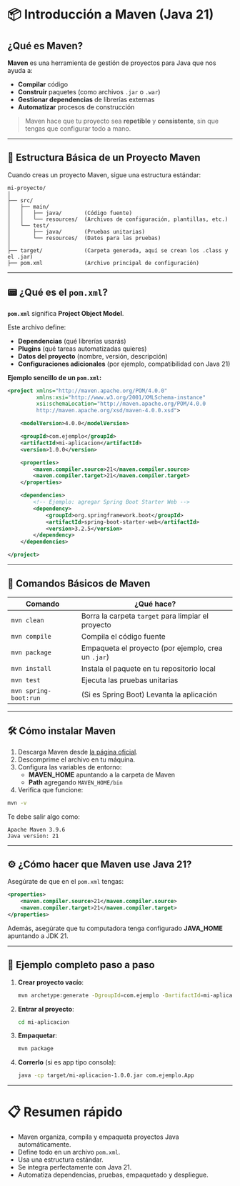 # 📦 Introducción a Maven (Java 21)

## ¿Qué es Maven?
**Maven** es una herramienta de gestión de proyectos para Java que nos ayuda a:
- **Compilar** código
- **Construir** paquetes (como archivos `.jar` o `.war`)
- **Gestionar dependencias** de librerías externas
- **Automatizar** procesos de construcción

> Maven hace que tu proyecto sea **repetible** y **consistente**, sin que tengas que configurar todo a mano.

---

## 🯫 Estructura Básica de un Proyecto Maven

Cuando creas un proyecto Maven, sigue una estructura estándar:

```
mi-proyecto/
│
├── src/
│   ├── main/
│   │   ├── java/       (Código fuente)
│   │   └── resources/  (Archivos de configuración, plantillas, etc.)
│   └── test/
│       ├── java/       (Pruebas unitarias)
│       └── resources/  (Datos para las pruebas)
│
├── target/             (Carpeta generada, aquí se crean los .class y el .jar)
├── pom.xml             (Archivo principal de configuración)
```

---

## 📟 ¿Qué es el `pom.xml`?

**`pom.xml`** significa **Project Object Model**.

Este archivo define:
- **Dependencias** (qué librerías usarás)
- **Plugins** (qué tareas automatizadas quieres)
- **Datos del proyecto** (nombre, versión, descripción)
- **Configuraciones adicionales** (por ejemplo, compatibilidad con Java 21)

**Ejemplo sencillo de un `pom.xml`:**

```xml
<project xmlns="http://maven.apache.org/POM/4.0.0"
         xmlns:xsi="http://www.w3.org/2001/XMLSchema-instance"
         xsi:schemaLocation="http://maven.apache.org/POM/4.0.0
         http://maven.apache.org/xsd/maven-4.0.0.xsd">

    <modelVersion>4.0.0</modelVersion>

    <groupId>com.ejemplo</groupId>
    <artifactId>mi-aplicacion</artifactId>
    <version>1.0.0</version>

    <properties>
        <maven.compiler.source>21</maven.compiler.source>
        <maven.compiler.target>21</maven.compiler.target>
    </properties>

    <dependencies>
        <!-- Ejemplo: agregar Spring Boot Starter Web -->
        <dependency>
            <groupId>org.springframework.boot</groupId>
            <artifactId>spring-boot-starter-web</artifactId>
            <version>3.2.5</version>
        </dependency>
    </dependencies>

</project>
```

---

## 📜 Comandos Básicos de Maven

| Comando                         | ¿Qué hace?                                                |
|----------------------------------|-----------------------------------------------------------|
| `mvn clean`                     | Borra la carpeta `target` para limpiar el proyecto        |
| `mvn compile`                   | Compila el código fuente                                  |
| `mvn package`                   | Empaqueta el proyecto (por ejemplo, crea un `.jar`)       |
| `mvn install`                   | Instala el paquete en tu repositorio local                |
| `mvn test`                      | Ejecuta las pruebas unitarias                             |
| `mvn spring-boot:run`            | (Si es Spring Boot) Levanta la aplicación                 |

---

## 🛠 Cómo instalar Maven

1. Descarga Maven desde [la página oficial](https://maven.apache.org/download.cgi).
2. Descomprime el archivo en tu máquina.
3. Configura las variables de entorno:
   - **MAVEN_HOME** apuntando a la carpeta de Maven
   - **Path** agregando `MAVEN_HOME/bin`
4. Verifica que funcione:
```bash
mvn -v
```
Te debe salir algo como:

```
Apache Maven 3.9.6
Java version: 21
```

---

## ⚙️ ¿Cómo hacer que Maven use Java 21?

Asegúrate de que en el `pom.xml` tengas:

```xml
<properties>
    <maven.compiler.source>21</maven.compiler.source>
    <maven.compiler.target>21</maven.compiler.target>
</properties>
```

Además, asegúrate que tu computadora tenga configurado **JAVA_HOME** apuntando a JDK 21.

---

## 🎯 Ejemplo completo paso a paso

1. **Crear proyecto vacío**:
   ```bash
   mvn archetype:generate -DgroupId=com.ejemplo -DartifactId=mi-aplicacion -DarchetypeArtifactId=maven-archetype-quickstart -DinteractiveMode=false
   ```

2. **Entrar al proyecto**:
   ```bash
   cd mi-aplicacion
   ```

3. **Empaquetar**:
   ```bash
   mvn package
   ```

4. **Correrlo** (si es app tipo consola):
   ```bash
   java -cp target/mi-aplicacion-1.0.0.jar com.ejemplo.App
   ```

---

# 📋 Resumen rápido

- Maven organiza, compila y empaqueta proyectos Java automáticamente.
- Define todo en un archivo `pom.xml`.
- Usa una estructura estándar.
- Se integra perfectamente con Java 21.
- Automatiza dependencias, pruebas, empaquetado y despliegue.

